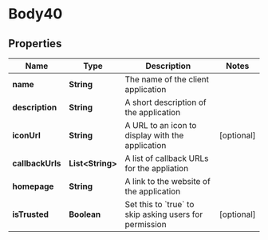 
# Body40

## Properties
Name | Type | Description | Notes
------------ | ------------- | ------------- | -------------
**name** | **String** | The name of the client application | 
**description** | **String** | A short description of the application | 
**iconUrl** | **String** | A URL to an icon to display with the application |  [optional]
**callbackUrls** | **List&lt;String&gt;** | A list of callback URLs for the appliation | 
**homepage** | **String** | A link to the website of the application | 
**isTrusted** | **Boolean** | Set this to &#x60;true&#x60; to skip asking users for permission |  [optional]



